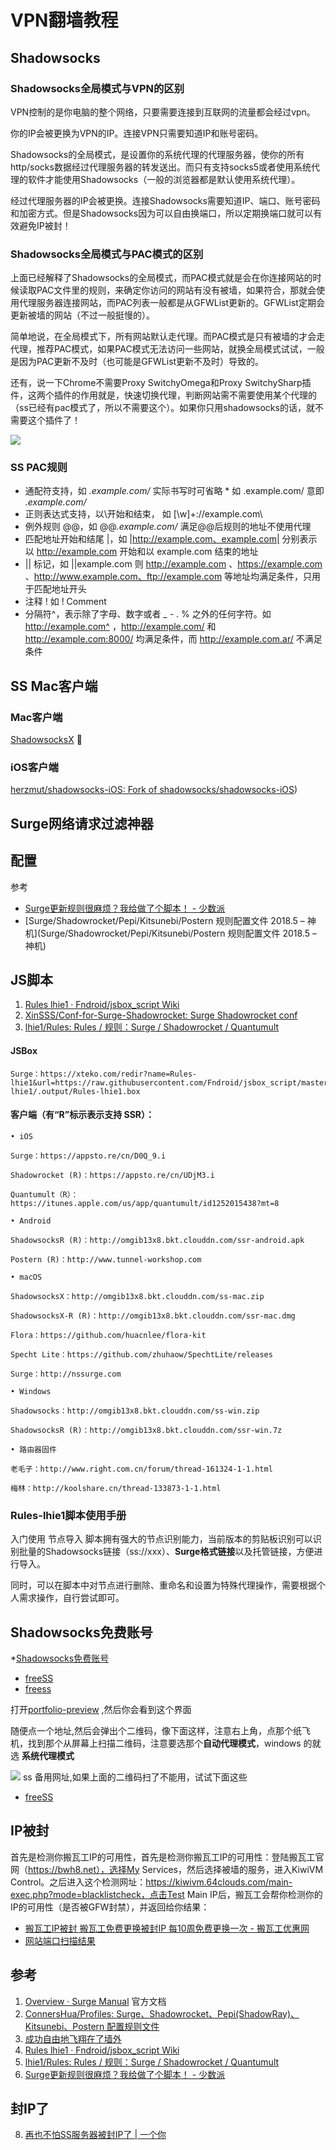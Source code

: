# VPN翻墙教程

## Shadowsocks

### Shadowsocks全局模式与VPN的区别

VPN控制的是你电脑的整个网络，只要需要连接到互联网的流量都会经过vpn。

你的IP会被更换为VPN的IP。连接VPN只需要知道IP和账号密码。

Shadowsocks的全局模式，是设置你的系统代理的代理服务器，使你的所有http/socks数据经过代理服务器的转发送出。而只有支持socks5或者使用系统代理的软件才能使用Shadowsocks（一般的浏览器都是默认使用系统代理）。

经过代理服务器的IP会被更换。连接Shadowsocks需要知道IP、端口、账号密码和加密方式。但是Shadowsocks因为可以自由换端口，所以定期换端口就可以有效避免IP被封！

### Shadowsocks全局模式与PAC模式的区别

上面已经解释了Shadowsocks的全局模式，而PAC模式就是会在你连接网站的时候读取PAC文件里的规则，来确定你访问的网站有没有被墙，如果符合，那就会使用代理服务器连接网站，而PAC列表一般都是从GFWList更新的。GFWList定期会更新被墙的网站（不过一般挺慢的）。

简单地说，在全局模式下，所有网站默认走代理。而PAC模式是只有被墙的才会走代理，推荐PAC模式，如果PAC模式无法访问一些网站，就换全局模式试试，一般是因为PAC更新不及时（也可能是GFWList更新不及时）导致的。

还有，说一下Chrome不需要Proxy SwitchyOmega和Proxy SwitchySharp插件，这两个插件的作用就是，快速切换代理，判断网站需不需要使用某个代理的（ss已经有pac模式了，所以不需要这个）。如果你只用shadowsocks的话，就不需要这个插件了！

![](https://i.imgur.com/0GYaET6.png)

### SS PAC规则

* 通配符支持，如 *.example.com/* 实际书写时可省略 * 如 .example.com/ 意即 *.example.com/*
* 正则表达式支持，以\开始和结束， 如 \[\w]+:\/\/example.com\
* 例外规则 @@，如 @@*.example.com/* 满足@@后规则的地址不使用代理
* 匹配地址开始和结尾 |，如 |http://example.com、example.com| 分别表示以 http://example.com 开始和以 example.com 结束的地址
* || 标记，如 ||example.com 则 http://example.com 、https://example.com 、http://www.example.com、ftp://example.com 等地址均满足条件，只用于匹配地址开头
* 注释 ! 如 ! Comment
* 分隔符^，表示除了字母、数字或者 _ - . % 之外的任何字符。如 http://example.com^ ，http://example.com/ 和 http://example.com:8000/ 均满足条件，而 http://example.com.ar/ 不满足条件

## SS Mac客户端

### Mac客户端

[ShadowsocksX](https://github.com/shadowsocks/ShadowsocksX-NG/releases/)    🚀

### iOS客户端

[herzmut/shadowsocks-iOS: Fork of shadowsocks/shadowsocks-iOS](https://github.com/herzmut/shadowsocks-iOS))

## Surge网络请求过滤神器

## 配置

参考

* [Surge更新规则很麻烦？我给做了个脚本！ - 少数派](https://sspai.com/post/45373)
* [Surge/Shadowrocket/Pepi/Kitsunebi/Postern 规则配置文件 2018.5 – 神机](Surge/Shadowrocket/Pepi/Kitsunebi/Postern 规则配置文件 2018.5 – 神机)


## JS脚本

1. [Rules lhie1 · Fndroid/jsbox_script Wiki](https://github.com/Fndroid/jsbox_script/wiki/Rules-lhie1)
2. [XinSSS/Conf-for-Surge-Shadowrocket: Surge Shadowrocket conf](https://github.com/XinSSS/Conf-for-Surge-Shadowrocket)
3. [lhie1/Rules: Rules / 规则：Surge / Shadowrocket / Quantumult](https://github.com/lhie1/Rules)

#### JSBox

```
Surge：https://xteko.com/redir?name=Rules-lhie1&url=https://raw.githubusercontent.com/Fndroid/jsbox_script/master/Rules-lhie1/.output/Rules-lhie1.box
```


#### 客户端（有“R”标示表示支持 SSR）：

```
• iOS

Surge：https://appsto.re/cn/D0Q_9.i

Shadowrocket (R)：https://appsto.re/cn/UDjM3.i

Quantumult（R）：https://itunes.apple.com/us/app/quantumult/id1252015438?mt=8

• Android

ShadowsocksR (R)：http://omgib13x8.bkt.clouddn.com/ssr-android.apk

Postern (R)：http://www.tunnel-workshop.com

• macOS

ShadowsocksX：http://omgib13x8.bkt.clouddn.com/ss-mac.zip

ShadowsocksX-R (R)：http://omgib13x8.bkt.clouddn.com/ssr-mac.dmg

Flora：https://github.com/huacnlee/flora-kit

Specht Lite：https://github.com/zhuhaow/SpechtLite/releases

Surge：http://nssurge.com

• Windows

Shadowsocks：http://omgib13x8.bkt.clouddn.com/ss-win.zip

ShadowsocksR (R)：http://omgib13x8.bkt.clouddn.com/ssr-win.7z

• 路由器固件

老毛子：http://www.right.com.cn/forum/thread-161324-1-1.html

梅林：http://koolshare.cn/thread-133873-1-1.html

```

### Rules-lhie1脚本使用手册

入门使用
节点导入
脚本拥有强大的节点识别能力，当前版本的剪贴板识别可以识别批量的Shadowsocks链接（ss://xxx）、**Surge格式链接**以及托管链接，方便进行导入。

同时，可以在脚本中对节点进行删除、重命名和设置为特殊代理操作，需要根据个人需求操作，自行尝试即可。


## Shadowsocks免费账号 

*[Shadowsocks免费账号](https://github.com/Alvin9999/new-pac/wiki/ss%E5%85%8D%E8%B4%B9%E8%B4%A6%E5%8F%B7)
* [freeSS](https://get.ss8.fun/)
* [freess](https://github.com/max2max/freess)

打开[portfolio-preview](https://ss.freess.org/#portfolio-preview) ,然后你会看到这个界面

随便点一个地址,然后会弹出个二维码，像下面这样，注意右上角，点那个纸飞机，找到那个从屏幕上扫描二维码，注意要选那个**自动代理模式**，windows 的就选 **系统代理模式**

![](http://pic-mike.oss-cn-hongkong.aliyuncs.com/qiniu/15343299529861.jpg)
ss 备用网址,如果上面的二维码扫了不能用，试试下面这些
* [freeSS](https://get.ss8.fun/)


## IP被封

首先是检测你搬瓦工IP的可用性，首先是检测你搬瓦工IP的可用性：登陆搬瓦工官网（https://bwh8.net），选择My Services，然后选择被墙的服务，进入KiwiVM Control。之后进入这个检测网址：https://kiwivm.64clouds.com/main-exec.php?mode=blacklistcheck，点击Test Main IP后，搬瓦工会帮你检测你的IP的可用性（是否被GFW封禁），并返回给你结果：

* [搬瓦工IP被封 搬瓦工免费更换被封IP 每10周免费更换一次 - 搬瓦工优惠网](https://www.bwgyhw.cn/bandwagonhost-change-ip-free/)
* [网站端口扫描结果](http://tool.chinaz.com/port/)


## 参考

1. [Overview · Surge Manual](https://manual.nssurge.com/) 官方文档
2. [ConnersHua/Profiles: Surge、Shadowrocket、Pepi(ShadowRay)、Kitsunebi、Postern 配置规则文件](https://github.com/ConnersHua/Profiles)
3. [成功自由地飞翔在了墙外](https://hzy.pw/p/1999)
4. [Rules lhie1 · Fndroid/jsbox_script Wiki](https://github.com/Fndroid/jsbox_script/wiki/Rules-lhie1)
5. [lhie1/Rules: Rules / 规则：Surge / Shadowrocket / Quantumult](https://github.com/lhie1/Rules)
6. [Surge更新规则很麻烦？我给做了个脚本！ - 少数派](https://sspai.com/post/45373#%E4%B8%8D%E7%9F%A5%E9%81%93%E6%98%AF%E7%97%9B%E7%82%B9%E8%BF%98%E6%98%AF%E7%97%92%E7%82%B9)
## 封IP了
8. [再也不怕SS服务器被封IP了 | 一个你](https://www.yigeni.com/not-afraid-of-the-ss-server-is-blocked-ip/)



